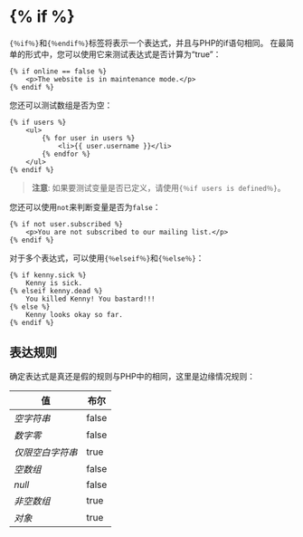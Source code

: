 # {% if %}

`{％if％}`和`{％endif％}`标签将表示一个表达式，并且与PHP的if语句相同。 在最简单的形式中，您可以使用它来测试表达式是否计算为“true”：

    {% if online == false %}
        <p>The website is in maintenance mode.</p>
    {% endif %}

您还可以测试数组是否为空：

    {% if users %}
        <ul>
            {% for user in users %}
                <li>{{ user.username }}</li>
            {% endfor %}
        </ul>
    {% endif %}

> **注意**: 如果要测试变量是否已定义，请使用`{％if users is defined％}`。

您还可以使用`not`来判断变量是否为`false`：

    {% if not user.subscribed %}
        <p>You are not subscribed to our mailing list.</p>
    {% endif %}

对于多个表达式，可以使用`{％elseif％}`和`{％else％}`：

    {% if kenny.sick %}
        Kenny is sick.
    {% elseif kenny.dead %}
        You killed Kenny! You bastard!!!
    {% else %}
        Kenny looks okay so far.
    {% endif %}

## 表达规则

确定表达式是真还是假的规则与PHP中的相同，这里是边缘情况规则：

值 | 布尔
------------- | -------------
*空字符串* | false
*数字零* | false
*仅限空白字符串* | true
*空数组* | false
*null* | false
*非空数组* | true
*对象* | true
